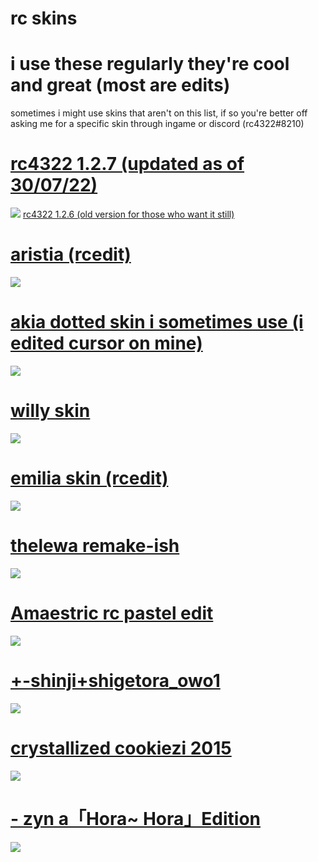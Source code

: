 # rc skins
# i use these regularly they're cool and great (most are edits)
sometimes i might use skins that aren't on this list, if so you're better off asking me for a specific skin through ingame or discord (rc4322#8210)




# [rc4322 1.2.7 (updated as of 30/07/22)](https://rc4322.s-ul.eu/g02QkXmW)
![](https://b.catgirlsare.sexy/xLvO04nZgQG7.jpg)
[rc4322 1.2.6 (old version for those who want it still)](https://rc4322.s-ul.eu/PbB7Tz6c)

# [aristia (rcedit)](https://rc4322.s-ul.eu/D0yzlV4O)
![](https://osu.ppy.sh/ss/16283882/2144)

# [akia dotted skin i sometimes use (i edited cursor on mine)](https://b.catgirlsare.sexy/t_momdVX.osk)
![](https://osu.ppy.sh/ss/14820334/8779)

# [willy skin](https://puu.sh/H3y9f/43fcb5dd24.osk)
![](https://osu.ppy.sh/ss/16293304/c67f)

# [emilia skin (rcedit)](https://rc4322.s-ul.eu/0tkUMWhX)
![](https://osu.ppy.sh/ss/16283901/de60)

# [thelewa remake-ish](https://rc4322.s-ul.eu/ALAFlzTD)
![](https://b.catgirlsare.sexy/FI4bt-8_.jpg)

# [Amaestric rc pastel edit](https://rc4322.s-ul.eu/54HN61gT)
![](https://osu.ppy.sh/ss/16283917/8135)

# [+-shinji+shigetora_owo1](https://rc4322.s-ul.eu/MoERUNh3)
![](https://osu.ppy.sh/ss/16793680/8b6e)

# [crystallized cookiezi 2015](https://drive.google.com/file/d/1-SfZV4N0roQLxlwdEeIifeEKb3IxcaYS/view?usp=sharing)
![](https://osu.ppy.sh/ss/17922637/e6bd)  

# [- zyn a「Hora~ Hora」Edition](https://rc4322.s-ul.eu/pPJdyJ3K)
![](https://osu.ppy.sh/ss/18103738/09a4)
